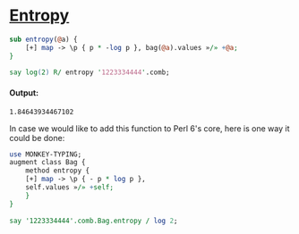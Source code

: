 [1]: https://rosettacode.org/wiki/Entropy

# [Entropy][1]

```perl
sub entropy(@a) {
    [+] map -> \p { p * -log p }, bag(@a).values »/» +@a;
}
 
say log(2) R/ entropy '1223334444'.comb;
```

#### Output:
```
1.84643934467102
```


In case we would like to add this function to Perl 6's core, here is one way it could be done:

```perl
use MONKEY-TYPING;
augment class Bag {
    method entropy {
	[+] map -> \p { - p * log p },
	self.values »/» +self;
    }
}
 
say '1223334444'.comb.Bag.entropy / log 2;
```